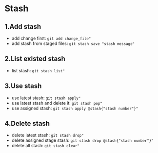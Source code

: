 Stash
============

1.Add stash
--------
*   add change first: `git add change_file"` <br>
*   add stash from staged files: `git stash save "stash message"` <br>

2.List existed stash
--------
*   list stash: `git stash list"` <br>

3.Use stash
--------
*   use latest stash: `git stash apply"` <br>
*   use latest stash and delete it: `git stash pop"` <br>
*   use assigned stash: `git stash apply @stash{"stash number"}"` <br>

4.Delete stash
--------
*   delete latest stash: `git stash drop"` <br>
*   delete assigned stage stash: `git stash drop @stash{"stash number"}"` <br>
*   delete all stash: `git stash clear"` <br>